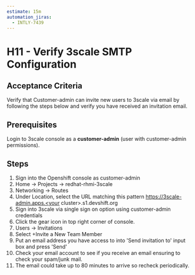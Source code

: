 ```yaml
---
estimate: 15m
automation_jiras:
  - INTLY-7439
---
```


# H11 - Verify 3scale SMTP Configuration

## Acceptance Criteria

Verify that Customer-admin can invite new users to 3scale via email by following the steps below and verify you have received an invitation email.

## Prerequisites

Login to 3scale console as a **customer-admin** (user with customer-admin permissions).

## Steps

1. Sign into the Openshift console as customer-admin
2. Home -> Projects -> redhat-rhmi-3scale
3. Networking -> Routes
4. Under Location, select the URL matching this pattern https://3scale-admin.apps.<your cluster>.s1.devshift.org
5. Sign into 3scale via single sign on option using customer-admin credentials
6. Click the gear icon in top right corner of console.
7. Users -> Invitations
8. Select +Invite a New Team Member
9. Put an email address you have access to into 'Send invitation to' input box and press 'Send'
10. Check your email account to see if you receive an email ensuring to check your spam/junk mail.
11. The email could take up to 80 minutes to arrive so recheck periodically.
